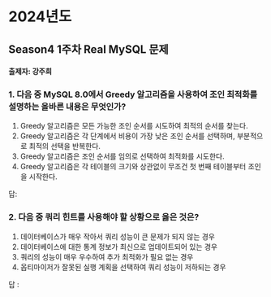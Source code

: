 # 2024년도
## Season4 1주차 Real MySQL 문제
#### 출제자: 강주희

### 1. 다음 중 MySQL 8.0에서 Greedy 알고리즘을 사용하여 조인 최적화를 설명하는 올바른 내용은 무엇인가?

1. Greedy 알고리즘은 모든 가능한 조인 순서를 시도하여 최적의 순서를 찾는다.
2. Greedy 알고리즘은 각 단계에서 비용이 가장 낮은 조인 순서를 선택하며, 부분적으로 최적의 선택을 반복한다.
3. Greedy 알고리즘은 조인 순서를 임의로 선택하여 최적화를 시도한다.
4. Greedy 알고리즘은 각 테이블의 크기와 상관없이 무조건 첫 번째 테이블부터 조인을 시작한다.


답: 




### 2. 다음 중 쿼리 힌트를 사용해야 할 상황으로 옳은 것은?

1. 데이터베이스가 매우 작아서 쿼리 성능이 큰 문제가 되지 않는 경우
2. 데이터베이스에 대한 통계 정보가 최신으로 업데이트되어 있는 경우
3. 쿼리의 성능이 매우 우수하여 추가 최적화가 필요 없는 경우
4. 옵티마이저가 잘못된 실행 계획을 선택하여 쿼리 성능이 저하되는 경우


답 : 

